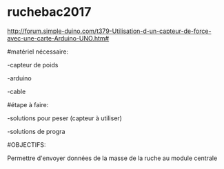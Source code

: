 # ruchebac2017

http://forum.simple-duino.com/t379-Utilisation-d-un-capteur-de-force-avec-une-carte-Arduino-UNO.htm#


#matériel nécessaire: 

-capteur de poids </p>
-arduino</p>
-cable</p>


#étape à faire:

-solutions pour peser  (capteur à utiliser)</p>

-solutions de progra </p>


#OBJECTIFS:

Permettre d'envoyer données de la masse de la ruche au module centrale
        




